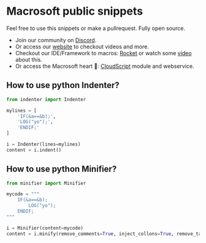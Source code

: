 # Macrosoft public snippets

Feel free to use this snippets or make a pullrequest. Fully open source.

* Join our community on [Discord](https://discord.gg/u6mWyg6).
* Or access our [website](https://macrosoft.site/) to checkout videos and more.
* Checkout our IDE/Framework to macros: [Rocket](https://rocket.macrosoft.site/) or watch some [video](https://www.youtube.com/playlist?list=PLMKq-ppHFNmjs4sF2p0uBZomA4CHdPi7J) about this.
* Or access the Macrosoft heart 💖: [CloudScript](https://cloudscript.macrosoft.site/) module and webservice.

## How to use python Indenter?
```py
from indenter import Indenter

mylines = [
	'IF(&a==&b);',
	'LOG("yo");',
	'ENDIF;'
]

i = Indenter(lines=mylines)
content = i.indent()

```

## How to use python Minifier?
```py
from minifier import Minifier

mycode = """
	IF(&a==&b);
		LOG("yo");
	ENDIF;
"""

i = Minifier(content=mycode)
content = i.minify(remove_comments=True, inject_collons=True, remove_tabs_and_break_lines=True)

```





